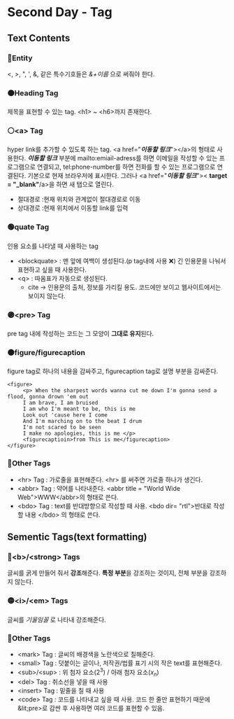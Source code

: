 # Second Day - Tag

## Text Contents
### 🔘Entity 
<, >, ", ', &, 같은 특수기호들은 _&+이름_ 으로 써줘야 한다.
### 🟠Heading Tag
제목을 표현할 수 있는 tag. &lt;h1> ~ &lt;h6>까지 존재한다. 
### ⚪&lt;a> Tag
hyper link를 추가할 수 있도록 하는 tag. &lt;a href="**_이동할 링크_**">&lt;/a>의 형태로 사용한다. **_이동할 링크_** 부분에 mailto:emiail-adress를 하면 이메일을 작성할 수 있는 프로그램으로 연결되고, tel:phone-number를 하면 전화를 할 수 있는 프로그램으로 연결된다.
기본으로 현재 브라우저에 표시한다. 그러나 &lt;a href="**_이동할 링크_**">&lt; **target = "\_blank"**/a>을 하면 새 탭으로 열린다.
- 절대경로 :현재 위치와 관계없이 절대경로로 이동
- 상대경로 :현재 위치에서 이동할 link를 입력
### 🟢quate Tag
인용 요소를 나타낼 때 사용하는 tag
- &lt;blockquate> : 맨 앞에 여백이 생성된다.(p tag내에 사용 ❌) 긴 인용문을 나눠서 표현하고 싶을 때 사용한다.
- &lt;q> : 따옴표가 자동으로 생성된다.
     - cite -> 인용문의 출처, 정보를 가리킬 용도. 코드에만 보이고 웹사이트에서는 보이지 않는다.
### 🟣&lt;pre> Tag
pre tag 내에 작성하는 코드는 그 모양이 **그대로 유지**된다.
### 🟤figure/figurecaption
figure tag로 하나의 내용을 감싸주고, figurecaption tag로 설명 부분을 감싸준다.
```
<figure>
     <p> When the sharpest words wanna cut me down I'm gonna send a flood, gonna drown 'em out
     I am brave, I am bruised
     I am who I'm meant to be, this is me
     Look out 'cause here I come
     And I'm marching on to the beat I drum
     I'm not scared to be seen
     I make no apologies, this is me </p>
     <figurecaptioin>from This is me</figurecaption>
</figure>
```
### 🔵Other Tags
- &lt;hr> Tag : 가로줄을 표현해준다. &lt;hr> 를 써주면 가로줄 하나가 생긴다.
- &lt;abbr> Tag : 약어를 나타내준다. &lt;abbr title = "World Wide Web">WWW&lt;/abbr>의 형태로 쓴다.
- &lt;bdo> Tag : text를 반대방향으로 작성할 때 사용. &lt;bdo dir= "rtl">반대로 작성할 내용 &lt;/bdo> 의 형태로 쓴다.
## Sementic Tags(text formatting)
### 🔴&lt;b>/&lt;strong> Tags
글씨를 굵게 만들어 줘서 **강조**해준다. **특정 부분**을 강조하는 것이지, 전체 부분을 강조하지 않는다.
### 🟡&lt;i>/&lt;em> Tags
글씨를 _기울임꼴_ 로 나타내 강조해준다.
### 🔵Other Tags
- &lt;mark> Tag : 글씨의 배경색을 노란색으로 칠해준다.
- &lt;small> Tag : 덧붙이는 글이나, 저작권/법률 표기 시의 작은 text를 표현해준다.
- &lt;sub>/&lt;sup> : 위 첨자 요소($2^3$) / 아래 첨자 요소($x_n$)
- &lt;del> Tag : 취소선을 넣을 때 사용
- &lt;insert> Tag : 밑줄을 칠 때 사용
- &lt;code> Tag : 코드를 나타내고 싶을 때 사용. 코드 한 줄만 표현하기 때문에 &lit;pre>로 감싼 후 사용하면 여러 코드를 표현할 수 있음.

